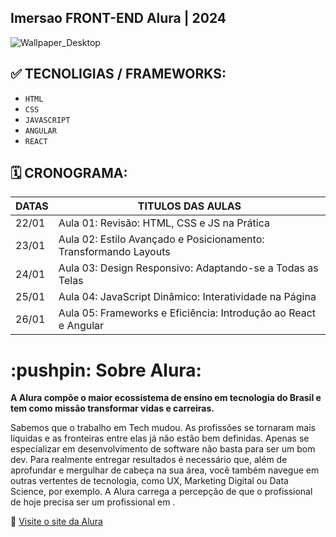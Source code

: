 ## Imersao FRONT-END Alura | 2024

![Wallpaper_Desktop](https://github.com/darneees/Imers-o-FRONTEND-alura/assets/79709843/b31534b7-56ec-4bd1-bab6-31ad0c4ae03e)


## :white_check_mark: TECNOLIGIAS / FRAMEWORKS:
- ``HTML``
- ``CSS``
- ``JAVASCRIPT``
- ``ANGULAR``
- ``REACT``

## :spiral_calendar: CRONOGRAMA:

| DATAS  | TITULOS DAS AULAS |
| ------------- | ------------- |
| 22/01  | Aula 01: Revisão: HTML, CSS e JS na Prática  |
| 23/01  | Aula 02: Estilo Avançado e Posicionamento: Transformando Layouts|
| 24/01  | Aula 03: Design Responsivo: Adaptando-se a Todas as Telas|
| 25/01  | Aula 04: JavaScript Dinâmico: Interatividade na Página|
| 26/01  | Aula 05: Frameworks e Eficiência: Introdução ao React e Angular|

<h1>
  :pushpin: Sobre  Alura:
</h1>

<strong>
  A Alura compõe o maior ecossistema de ensino em tecnologia do Brasil e tem como missão transformar vidas e carreiras.
</strong>

<p>
  Sabemos que o trabalho em Tech mudou. As profissões se tornaram mais líquidas e as fronteiras entre elas já não estão bem definidas. Apenas se especializar em desenvolvimento de software não basta para ser um bom dev. Para realmente entregar resultados é necessário que, além de aprofundar e mergulhar de cabeça na sua área, você também navegue em outras vertentes de tecnologia, como UX, Marketing Digital ou Data Science, por exemplo. A Alura carrega a percepção de que o profissional de hoje precisa ser um profissional em <T>.
</p>

:link: [Visite o site da Alura](https://www.alura.com.br/sobre?_gl=1*g12tvs*_ga*ODMyNjI5Nzk3LjE2OTU3NjAyNzE.*_ga_1EPWSW3PCS*MTcwNTMzMTI2My4xOTQuMS4xNzA1MzMyNDQwLjAuMC4w*_fplc*TUxkTmhWQ3pFUmx0bjZzSm1xbEJaY3AlMkJoUnRaamFBZGtuOU1STzZkNXRoT2ZHQXROTFF0WlVyTzhJanJlQTRod01Ib0VwVGpUa1p0Z1p5anhGU2JKTHo1aWtKR2tDZTU0Mk5qeDVqQ0lTSXJMUVpKUGJQYXJTRnRZT2g2c2clM0QlM0Q.)
